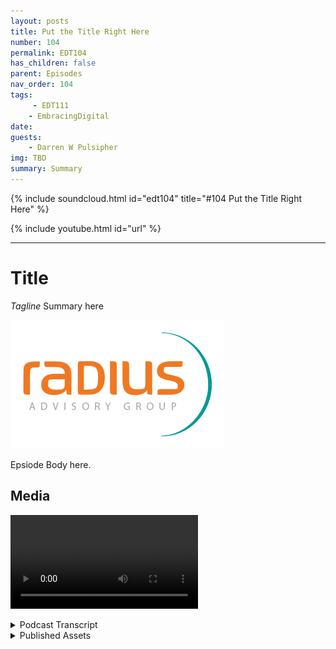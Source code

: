 ```yaml
---
layout: posts
title: Put the Title Right Here
number: 104
permalink: EDT104
has_children: false
parent: Episodes
nav_order: 104
tags:
     - EDT111
    - EmbracingDigital
date: 
guests:
    - Darren W Pulsipher
img: TBD
summary: Summary
---
```


{% include soundcloud.html id="edt104" title="#104 Put the Title Right Here" %}

{% include youtube.html id="url" %}

---

# Title

*Tagline*
Summary here

![episode image](./thumbnail.png)

Epsiode Body here.

## Media

<video src='url'></video>

<details>
<summary> Podcast Transcript </summary>

<p>﻿1</p>
<p>Hello, this</p>
<p>is Darren Pulsipher, chief solution</p>
<p>architect of public sector at Intel.</p>
<p>And welcome to Embracing</p>
<p>Digital Transformation,</p>
<p>where we investigate effective change,</p>
<p>leveraging people, process</p>
<p>and technology.</p>
<p>On todays</p>
<p>episode, Information driven leadership</p>
<p>with Betsy Freeman, CEO of Radius</p>
<p>Advisory Group.</p>
<p>Betsy, welcome to the show.</p>
<p>Thank you, Darren So great to be here.</p>
<p>I appreciate the invitation.</p>
<p>So, Betsy</p>
<p>Freeman, you live up in Michigan now,</p>
<p>but this is where you retired,</p>
<p>but you're not retired because I think</p>
<p>you love you love this industry so much.</p>
<p>I do.</p>
<p>So I love the</p>
<p>the whole idea of problem solution.</p>
<p>And I think we have plenty of problems</p>
<p>that I'm I'm hoping</p>
<p>that I can contribute</p>
<p>to some solutions here along the way.</p>
<p>So let's talk a little bit about your</p>
<p>your career and your background,</p>
<p>because when I say you're retired,</p>
<p>you're really not retired.</p>
<p>You just retired</p>
<p>from working for the government.</p>
<p>That's right.</p>
<p>I retired from the federal space,</p>
<p>although by</p>
<p>proxy, I think I sometimes still work</p>
<p>there.</p>
<p>I'm a little bit of an odd duck.</p>
<p>Most people take the the route of,</p>
<p>you know, either public or private sector.</p>
<p>But I kind of found a challenge</p>
<p>in saying that, you know what?</p>
<p>Let's just see if you could do both.</p>
<p>And people kind of warned me against that.</p>
<p>But I have to say, it's</p>
<p>been the most exciting part of my my</p>
<p>professional journey.</p>
<p>I started out as an active duty service</p>
<p>member in the United States Air Force.</p>
<p>I love the department</p>
<p>and resigned my commission</p>
<p>because I had too many children</p>
<p>and a spouse</p>
<p>going in too many different directions</p>
<p>and somebody had to not be in.</p>
<p>My spouse and I were both on active duty,</p>
<p>so mom jumped out.</p>
<p>I was fortunate to to land in big industry</p>
<p>and spent a great deal of time</p>
<p>at Pricewaterhouse, then Pricewaterhouse</p>
<p>Coopers through its merger,</p>
<p>working in a number of industries.</p>
<p>But the last industry I worked in</p>
<p>was the utility and energy industry,</p>
<p>and then did what I really wanted to do</p>
<p>is to go back to the DOD.</p>
<p>And I was very fortunate</p>
<p>to have been selected to go back to work</p>
<p>in the DOJ with</p>
<p>Secretary Gates when he was running</p>
<p>as a efficiencies task force</p>
<p>and stayed on Under Secretary Panetta</p>
<p>as he did</p>
<p>a lot more work for the department</p>
<p>when he became secretary.</p>
<p>Then I had an interesting journey</p>
<p>to the DOD CIO</p>
<p>and stayed</p>
<p>there and was appointed as a deputy CIO</p>
<p>and then made kind of full circle</p>
<p>coming back out of there</p>
<p>and have now founded my own consultancy</p>
<p>in the last place you would expect.</p>
<p>And that's how in Michigan,</p>
<p>on the wonderful Lake Michigan shore</p>
<p>out of the Washington</p>
<p>limelight and busyness and</p>
<p>and much to my great contentment.</p>
<p>Well and you guys hosted Intel there</p>
<p>recently.</p>
<p>I got to go to Holland, Michigan.</p>
<p>It's a wonderful, whole wonderful place.</p>
<p>Beautiful.</p>
<p>So I appreciated</p>
<p>that I got to see a part of Michigan</p>
<p>I've never seen before.</p>
<p>As did we.</p>
<p>It was a it was a privilege to have.</p>
<p>Have you all here.</p>
<p>All right.</p>
<p>So you've you've been at that</p>
<p>you've been at the high ranks</p>
<p>of public sector information technology</p>
<p>as a see as a deputy CEO.</p>
<p>And tell me, what were the biggest</p>
<p>challenges that you guys ran into?</p>
<p>Well, there's the list of challenges</p>
<p>probably you get.</p>
<p>You have to have a couple of rolls</p>
<p>of toilet paper to write them all out.</p>
<p>But what I would say</p>
<p>in my in my particular role</p>
<p>there and the DOD CIO</p>
<p>and I think this is true across</p>
<p>public sector as well as private sector,</p>
<p>the biggest challenge is always to look at</p>
<p>how do you bring new thinking,</p>
<p>new processes, new technologies,</p>
<p>new methods of working kind of overnight,</p>
<p>if you will, right into organizations</p>
<p>that are big.</p>
<p>They have enormous scope.</p>
<p>They have a lot of silos.</p>
<p>Everybody has their own PNL</p>
<p>or their own budget.</p>
<p>There's all sorts of agendas,</p>
<p>professional and private, across</p>
<p>all of those things.</p>
<p>And how do you actually</p>
<p>how do you actually help</p>
<p>to institute change</p>
<p>in those kinds of environments?</p>
<p>We actually got a little an interesting</p>
<p>kind of sunglasses on</p>
<p>that this last couple of years</p>
<p>because of COVID.</p>
<p>And I've always been</p>
<p>one of those kind of disruptor people</p>
<p>that has said,</p>
<p>you know, the best innovation</p>
<p>actually always occurs</p>
<p>in the greatest when we're under</p>
<p>the greatest level of distress.</p>
<p>And I think we've seen that.</p>
<p>And I think that, you know, from</p>
<p>from a DOD perspective, you know,</p>
<p>probably one of the largest organizations</p>
<p>or the largest organization</p>
<p>from a business process, admissions</p>
<p>stance in the world.</p>
<p>That is absolutely true.</p>
<p>It's it's just a hard thing</p>
<p>to try to get across all that</p>
<p>and then to deal with the culture,</p>
<p>which, again,</p>
<p>is similar to any other organization.</p>
<p>Every organization has their own culture</p>
<p>and their own way of doing things.</p>
<p>And so trying to change that</p>
<p>at the drop of a hat,</p>
<p>which was one of my tasks</p>
<p>as I went into my deputy CIO role there,</p>
<p>because there was a very specific mission</p>
<p>element that they created</p>
<p>and they wanted executed</p>
<p>like and start over night.</p>
<p>And there was no rules, no boundaries</p>
<p>and also</p>
<p>no advocacy from anybody senior</p>
<p>except the most senior people</p>
<p>and actually how to get that done so</p>
<p>it's introduced to is tough.</p>
<p>Yeah you you brought up culture</p>
<p>as being probably one of the toughest</p>
<p>things to overcome do you feel</p>
<p>and you can say this from the outside</p>
<p>because you were on the outside</p>
<p>during COVID did you see that</p>
<p>COVID changed the culture at all</p>
<p>in in these big organizations</p>
<p>like the DOD?</p>
<p>I think it did in some ways</p>
<p>and in other ways</p>
<p>it made people hunker down even more.</p>
<p>And that's bad interest.</p>
<p>I think we were challenged all</p>
<p>by going to work overnight someplace else.</p>
<p>Right.</p>
<p>And that</p>
<p>brought up all the the various technology</p>
<p>challenges.</p>
<p>It brings up a lot of process challenge.</p>
<p>Right.</p>
<p>And I think we learned a lot</p>
<p>if we were smart</p>
<p>and I think we did across the board,</p>
<p>both in DOD and</p>
<p>and in other big federal agencies</p>
<p>and and in the commercial sector as well,</p>
<p>I think we learned and are still learning</p>
<p>lessons right from what that looks like.</p>
<p>But what worries me is the talk</p>
<p>of every place,</p>
<p>you know, how are we heading</p>
<p>back into the office and how are we?</p>
<p>So it's like all this new environment</p>
<p>that we this ecosystem</p>
<p>that we got shoved into.</p>
<p>And I think, you know, good or bad,</p>
<p>you can make that judgment.</p>
<p>But because you're now there</p>
<p>and you've taken the step,</p>
<p>why would you try to stuff</p>
<p>that back into the old bag?</p>
<p>And I think companies and the DOD in</p>
<p>some ways is still trying to do that.</p>
<p>Right.</p>
<p>And I say</p>
<p>that with great respect</p>
<p>to leaders in every organization,</p>
<p>because this is not an easy thing</p>
<p>to be able to navigate.</p>
<p>But once you make a shift,</p>
<p>one of the things</p>
<p>I've always said to people and they always</p>
<p>look at me and go, Now it doesn't matter</p>
<p>where you are, I say, sprint everything.</p>
<p>And it's, it's why spreads everything.</p>
<p>Betsy That just you just get too tired</p>
<p>and you this and you that now.</p>
<p>Okay, so now I'm going to divert</p>
<p>and just a really quick story.</p>
<p>If I if I may,</p>
<p>I learned the lesson of Sprint</p>
<p>everything when I was a deputy CIO,</p>
<p>we had various projects</p>
<p>that we were given on top of the mission</p>
<p>we were supposed to execute.</p>
<p>And every time we would go into these big</p>
<p>meetings, everyone would get their piece</p>
<p>of the of the of the projects</p>
<p>that they were supposed to be working on.</p>
<p>And they would all get 30 days</p>
<p>and then they would turn to my team</p>
<p>and they would say,</p>
<p>That's it, we're giving this piece to you</p>
<p>and you get ten days.</p>
<p>Well, I kind of got irritated with that.</p>
<p>I was like, why does everybody else</p>
<p>get 30 days and I get ten days right?</p>
<p>So after about the second or third time</p>
<p>that happened, I went to the leadership</p>
<p>and said, you know, with great respect,</p>
<p>let me ask a question about why it is</p>
<p>I only get ten days.</p>
<p>And they said, well, in reality,</p>
<p>because we know</p>
<p>you can pull your team together</p>
<p>and actually accomplish it in ten days.</p>
<p>But the bigger reason is, is that we have</p>
<p>to make some very complex decisions</p>
<p>and that information is part</p>
<p>of a bigger decision making process.</p>
<p>And the faster we can have it, the better</p>
<p>we feel like we can make</p>
<p>the timeliness of those decisions,</p>
<p>and there's a big impact on those things.</p>
<p>And so I learned the lesson</p>
<p>then when I went back</p>
<p>and said to my team, Hey, we got ten days,</p>
<p>we got to do this.</p>
<p>And they looked at me</p>
<p>and said, You know, you're joking, right?</p>
<p>And I said, No. And they said,</p>
<p>How are we going to do this?</p>
<p>And I said, I don't know,</p>
<p>but you know what?</p>
<p>Let's figure it out.</p>
<p>And we did.</p>
<p>And once we figured it out,</p>
<p>a lot of different times over</p>
<p>and over and over, because our deadline</p>
<p>was always ten days, guess what?</p>
<p>We got really good at it</p>
<p>and we could do it in ten days.</p>
<p>We could even do it</p>
<p>better than people that had 30 days</p>
<p>because we didn't screw around, because</p>
<p>we got rid of all the extraneous things</p>
<p>that we didn't need to help senior leaders</p>
<p>make those decisions.</p>
<p>So, so, so. This is numeracy.</p>
<p>I want to tap into this a little bit.</p>
<p>Okay.</p>
<p>So I, I saw this same sort of thing</p>
<p>during COVID when I talked to other CIOs,</p>
<p>you didn't have,</p>
<p>Oh, I need five months to go analyze</p>
<p>this problem.</p>
<p>No, because no one can work.</p>
<p>Yeah, exactly. Right.</p>
<p>It needs to be done now.</p>
<p>So that that sense of urgency.</p>
<p>Do you feel like that sense of urgency</p>
<p>really helps people focus</p>
<p>and helps get rid of the</p>
<p>the chaff for no better word, right?</p>
<p>All the extraneous stuff</p>
<p>that doesn't really provide any value.</p>
<p>Well, I think that's</p>
<p>where the real challenge lies.</p>
<p>I think people generally</p>
<p>will have a sense of urgency</p>
<p>if you tell them they only have a short</p>
<p>deadline to do things.</p>
<p>But, you know, as a leader,</p>
<p>you have to ensure that</p>
<p>when you're asking people to do that,</p>
<p>that they're equipped with the people</p>
<p>and the resources and the authority</p>
<p>to go and execute something</p>
<p>on a shortened timeline like that.</p>
<p>And if they have it,</p>
<p>which as a deputy CIO,</p>
<p>I was given great support in that regard.</p>
<p>If they have it, then, you know,</p>
<p>it's like ripping the Band-Aid off.</p>
<p>You just you go and you do it.</p>
<p>And once you do it, you can you can help</p>
<p>to kind of institutionalize it.</p>
<p>But unless you have a leadership</p>
<p>that's going to support that,</p>
<p>I think it's really hard to get to that.</p>
<p>I think there could be a sense of urgency,</p>
<p>but people just say,</p>
<p>How are we supposed to do that?</p>
<p>You got to have somebody</p>
<p>that's going to lead the charge</p>
<p>and come back</p>
<p>and not just say, Hey, go figure it out.</p>
<p>But, you know, you walk back</p>
<p>and you actually sit down with the team</p>
<p>and you say, okay, and you hear all that</p>
<p>good points and you do it together.</p>
<p>And and I think that's a hard thing</p>
<p>to do in this environment,</p>
<p>but I think it's a necessary thing</p>
<p>to do.</p>
<p>You think that I know there was a big push</p>
<p>in the nineties and 2000 still like</p>
<p>everything's matrixed, right?</p>
<p>Everything's Matrixed.</p>
<p>And do you think that has caused</p>
<p>some of the quagmire that we're in</p>
<p>where things are slowed down</p>
<p>because there are so many</p>
<p>people that have to have a voice</p>
<p>or that have to help make a decision.</p>
<p>Well, in the end, I think it's important</p>
<p>to listen to people.</p>
<p>But let's face it, decision</p>
<p>making gets made at the top.</p>
<p>And that should that should generally mean</p>
<p>that it's a few people.</p>
<p>I'm having a matrix organization.</p>
<p>It may have added layers of complexity,</p>
<p>but most of the situations we're talking</p>
<p>about were so complex already that it</p>
<p>probably doesn't make any difference</p>
<p>in the end, you know, and I'm going to</p>
<p>this is going to be a common theme.</p>
<p>I think what we're talking about today</p>
<p>is it really does</p>
<p>come back to the leadership.</p>
<p>You have to be inclusive enough</p>
<p>to listen to everyone.</p>
<p>Right.</p>
<p>But that can't take five months</p>
<p>and 150 meetings.</p>
<p>Right? It can't.</p>
<p>You have to</p>
<p>you have to come up with ways to systems,</p>
<p>automated systems and groups</p>
<p>that can do ideation</p>
<p>and come up together and suggest models</p>
<p>and work with each other,</p>
<p>not just talk about being collaborative,</p>
<p>but actually doing it together.</p>
<p>Right.</p>
<p>Which is kind of what we invited you here</p>
<p>to work with us when you came to Olin.</p>
<p>And what we were trying to do with</p>
<p>the interview</p>
<p>was to kind of</p>
<p>let you inside of our processes, right?</p>
<p>So you could see how we do this stuff.</p>
<p>But I think that's the that's the key.</p>
<p>You have to be able to</p>
<p>to have that ability and be able to turn</p>
<p>and kind of turn a burden, if you will,</p>
<p>with all of the situations that come up.</p>
<p>And you can't take forever.</p>
<p>I think people have good intentions,</p>
<p>but unless the leadership</p>
<p>and ables them to act</p>
<p>because they have the tools and the people</p>
<p>and the automation and it's not</p>
<p>lots of people, it's the right people.</p>
<p>It's probably less people</p>
<p>but the right people, right?</p>
<p>Less technology, but the right technology</p>
<p>to try to help them get to what you need.</p>
<p>Gotcha.</p>
<p>Okay. I love how I love how this is going.</p>
<p>And you as the leader,</p>
<p>you kind of said where doing this.</p>
<p>So it wasn't like, what do you guys think?</p>
<p>You think we can do this?</p>
<p>Yeah. Wow.</p>
<p>It's pretty easy</p>
<p>when the CIO is getting direction</p>
<p>directly from the DEP, SecDef</p>
<p>and the secretary</p>
<p>and when he comes and says,</p>
<p>Hey, Betsy, we're going to do this.</p>
<p>And I go, What? We're going to do what?</p>
<p>And he goes, We're going to do this right.</p>
<p>And the secretary wants to know that we're</p>
<p>going out, we're going to get it done.</p>
<p>And the answer can only be absolutely,</p>
<p>we will get it done.</p>
<p>And then when you figure out how to do it.</p>
<p>So how do you</p>
<p>how do you motivate your team?</p>
<p>Because obviously, the first</p>
<p>time this happened to you,</p>
<p>it must have been your team.</p>
<p>You already said it.</p>
<p>Your team was like Betsy. No. Yeah, no.</p>
<p>So that a lot of pushback there.</p>
<p>I learned a lot of lessons inside that.</p>
<p>I had a very large team,</p>
<p>then I had about 50 analysts and</p>
<p>I had just begun to kind of learn</p>
<p>the skill sets of each of those analysts</p>
<p>and to learn them as people.</p>
<p>By my a few months out from that,</p>
<p>I knew their dog's name, their kid's</p>
<p>name, their wife's name,</p>
<p>what they ate at lunch.</p>
<p>And I also knew all the skill</p>
<p>sets, the primary and the secondary</p>
<p>and the tertiary skill sets</p>
<p>that they actually had.</p>
<p>And what I determined</p>
<p>was, is taken that in taking a problem</p>
<p>into a big group of people</p>
<p>and getting everybody to give me</p>
<p>their opinion on how it should work,</p>
<p>I was actually very useless</p>
<p>and it</p>
<p>wasn't that their input was useless.</p>
<p>It was that you couldn't</p>
<p>do anything with that.</p>
<p>I had to make a decision. We had to go.</p>
<p>So what we ended up doing</p>
<p>is we kind of created an interesting model</p>
<p>where because we knew what skill sets</p>
<p>people had,</p>
<p>we took the problem</p>
<p>and if you will, kind of set it</p>
<p>in the middle of the room and said, Hey,</p>
<p>we're going to cherry pick.</p>
<p>And my average was seven people.</p>
<p>I tried to keep it to five</p>
<p>and we would pick the people</p>
<p>with the skill sets and with kind of the,</p>
<p>the, the, the cognitive skills.</p>
<p>Yeah.</p>
<p>The cognitive diversity to be able</p>
<p>to sit at the table and figure it out.</p>
<p>And if they needed somebody else,</p>
<p>like if they needed a data scientist,</p>
<p>you know, in those days</p>
<p>I could call Intel,</p>
<p>I could, I could get a few minutes</p>
<p>of a data scientist time.</p>
<p>I had a data scientist on staff that</p>
<p>I could have 0.3 of his time every month.</p>
<p>So what we did was we we fit the skills</p>
<p>and the abilities of the team to the task.</p>
<p>And we said, solve the problem.</p>
<p>And much to my surprise, repeatedly,</p>
<p>they blew it out of the water.</p>
<p>Sometimes</p>
<p>we would get questions</p>
<p>that, you know, we would get,</p>
<p>hey, can we have this in an hour</p>
<p>from the office?</p>
<p>We very quickly got to a point</p>
<p>where it wasn't shocking all right.</p>
<p>For us, it was like, okay,</p>
<p>who do we need to solve the problem?</p>
<p>How fast can we do it?</p>
<p>And we had set up templates and things</p>
<p>for ourselves to be able to provide an</p>
<p>input back to</p>
<p>the set up</p>
<p>for consideration</p>
<p>and the CIO for consideration.</p>
<p>And we had some fun with that.</p>
<p>But at the end of the day,</p>
<p>we had a process in place</p>
<p>that allowed us to do that</p>
<p>ideation to come up with options,</p>
<p>because that's what we did.</p>
<p>We took a neutral stance.</p>
<p>We didn't say, you know, Mr.</p>
<p>Dubcek, that for Mr.</p>
<p>CIO, this what you need to go do.</p>
<p>We said here are the options</p>
<p>that you have based on the data</p>
<p>that we know, the</p>
<p>you know, the level of accuracy</p>
<p>that we believe that that data represents</p>
<p>the budgets, you know,</p>
<p>scenarios, the political scenarios,</p>
<p>the support we have from our</p>
<p>board of</p>
<p>directors,</p>
<p>all 435 of them over on the Hill.</p>
<p>So you chip</p>
<p>in all of those considerations, right?</p>
<p>The timeline that you have,</p>
<p>the impact of the soldiers and sailors</p>
<p>and their families and all those things,</p>
<p>and and we give options.</p>
<p>And so and so we stayed out</p>
<p>of the decision making.</p>
<p>And so we could just lay out facts</p>
<p>and evidence.</p>
<p>But but in essence, you</p>
<p>I love what you said here</p>
<p>because you didn't tell your team</p>
<p>how to do the work.</p>
<p>Oh, no, no.</p>
<p>Which is very empowering, Betsy,</p>
<p>because a lot of managers come in and say,</p>
<p>okay, we need to get this done.</p>
<p>This is how we're going to do it.</p>
<p>Instead you said this is the team</p>
<p>that's going to get this</p>
<p>done, do it, and they figured it out.</p>
<p>Yeah, that's pretty empowering.</p>
<p>They I had a lot of faith in them and</p>
<p>they like that a lot.</p>
<p>I think it was very motivating</p>
<p>because they would always</p>
<p>be looking for new assignments</p>
<p>and what could they do next.</p>
<p>And people argue a lot</p>
<p>that about being able to be on the team</p>
<p>and while we had a large group of analysts</p>
<p>there,</p>
<p>we because of the nature of the problems</p>
<p>that we were given, you know,</p>
<p>they were all sorts of disciplines</p>
<p>and all sorts of requirements.</p>
<p>So we ended up using</p>
<p>all the members of the team.</p>
<p>We might have six or seven teams going out</p>
<p>at a single time on different problems.</p>
<p>Right. And 5 to 7 people</p>
<p>probably on each team.</p>
<p>Some we could use less, some</p>
<p>we needed a few more.</p>
<p>But it just</p>
<p>it kind of emerged in a way where</p>
<p>I've never as a leader of any team,</p>
<p>assumed that I knew</p>
<p>the best way to approach things.</p>
<p>I just I've never done that.</p>
<p>I may have my ideas right,</p>
<p>but 99% of the time,</p>
<p>these teams of people</p>
<p>and I'm I'm really fortunate in that</p>
<p>you can only say this when you actually</p>
<p>surround yourself with really good people.</p>
<p>And I had many of them then. Right.</p>
<p>And these were all different</p>
<p>contracts.</p>
<p>So they were all contractors</p>
<p>from industry, all different companies.</p>
<p>And so yeah, so we, we,</p>
<p>we were fortunate</p>
<p>to have really good people.</p>
<p>And in that regard, you know,</p>
<p>people wanted to be on projects.</p>
<p>They were anxious to have an opportunity</p>
<p>to give ideas.</p>
<p>I think employees</p>
<p>and I think you see this today,</p>
<p>I think it's why the great resignation</p>
<p>thing still keeps going.</p>
<p>People that are employees want to know</p>
<p>that leaders are listening to them.</p>
<p>Right.</p>
<p>And that they're actually taking</p>
<p>in their ideas and considering them</p>
<p>and that's what this</p>
<p>that's what this approach did.</p>
<p>It allowed people to tell you,</p>
<p>you know, with their best analysis,</p>
<p>what options were and oftentimes</p>
<p>it was a combination of those analysis</p>
<p>that we put together to give actual</p>
<p>options right back to the leadership.</p>
<p>But the fact that we could do that quickly</p>
<p>and we got rid of all the junk</p>
<p>between the members of the team</p>
<p>and with the culture that was</p>
<p>kind of surrounding us in the department.</p>
<p>We were in our own little environment,</p>
<p>right where we were allowed to do that.</p>
<p>And that's a credit to to the leadership</p>
<p>of the department in the CIO's office,</p>
<p>the CIO and the principal deputy CIO,</p>
<p>because they recognize that</p>
<p>if they let us go,</p>
<p>we could turn this stuff and come up</p>
<p>with options</p>
<p>that other people weren't arriving at.</p>
<p>And so it was.</p>
<p>How often</p>
<p>how often would you use the same group</p>
<p>of people over and over again?</p>
<p>Was it everything there?</p>
<p>Got something new?</p>
<p>I, I,</p>
<p>I had the opportunity to form a new team.</p>
<p>So I did every single</p>
<p>time we had a new problem.</p>
<p>And that way</p>
<p>that the reason I did that was twofold.</p>
<p>One, it gave an opportunity</p>
<p>for four different people to work on</p>
<p>different kinds of work because I think</p>
<p>as a consultant or an analyst,</p>
<p>if you get too beholden to one area,</p>
<p>you kind of get myopic.</p>
<p>I believe I'm a strong believer</p>
<p>in a multidisciplinary approach</p>
<p>and just about everything</p>
<p>that we do, right?</p>
<p>Because you don't know what you don't know</p>
<p>because you don't see it</p>
<p>from the other guy's shoes</p>
<p>because you never been in them.</p>
<p>So the only way you'll learn</p>
<p>that is to is to get people.</p>
<p>And so you would and so we would just</p>
<p>instantly form new teams, right?</p>
<p>It was a very quick process.</p>
<p>The other thing that I found there,</p>
<p>and this stemmed from an initial problem</p>
<p>I had, was that I had very young</p>
<p>consultants.</p>
<p>I had some,</p>
<p>you know, mid-career consultants</p>
<p>and I had some more mature consultants.</p>
<p>Right.</p>
<p>And as you know,</p>
<p>there's a kind of a generational divide</p>
<p>kind of across all of that</p>
<p>when you look at the reality of it.</p>
<p>So we would mix young and old together</p>
<p>and mid-tier to</p>
<p>and sometimes people wouldn't like that.</p>
<p>And they'd come and they'd say something.</p>
<p>And then by the end of the time</p>
<p>they were done with the project.</p>
<p>It was all about, Do</p>
<p>you know how much I learned from this guy?</p>
<p>And sometimes that was people like me</p>
<p>with gray hair</p>
<p>saying, okay,</p>
<p>I was really irritated when you did this</p>
<p>and you made this young person</p>
<p>come and do this, this,</p>
<p>but they really taught me a lot</p>
<p>about how to look at this technology</p>
<p>through this lens. Right.</p>
<p>And the younger people were</p>
<p>in the same boat where they said, hey,</p>
<p>we were thinking we're getting stuck</p>
<p>with the old guys. Right. But in the end,</p>
<p>to have the benefit of knowing</p>
<p>why policies and procedures</p>
<p>were established the way they were</p>
<p>and having the history of it,</p>
<p>that gave you the context</p>
<p>of what you needed to understand</p>
<p>to be able to change it in the right way,</p>
<p>right, and update it</p>
<p>without totally just dismantling</p>
<p>the whole thing,</p>
<p>which is oftentimes what you end up doing.</p>
<p>And so, yeah, so there was,</p>
<p>there was a good reason for that.</p>
<p>But we,</p>
<p>we got to know our people very well.</p>
<p>It was me and a deputy</p>
<p>and we could just very quickly say,</p>
<p>you know, pull this person,</p>
<p>this person, this person and go.</p>
<p>And if they were working on something</p>
<p>else,</p>
<p>we'd say, Hey, can you work on two things?</p>
<p>And I don't think I ever had anybody say,</p>
<p>No, I can't work on two things.</p>
<p>They just they just did it.</p>
<p>I don't know how they did it,</p>
<p>but they did it.</p>
<p>That's that's pretty incredible.</p>
<p>So, Betsy, this this sounds incredible</p>
<p>because of your leadership skills.</p>
<p>Obviously, we are are very fine tuned</p>
<p>now that you've gone through this process.</p>
<p>Join me</p>
<p>for the second half of this interview</p>
<p>with Betsy Freeman on my next episode.</p>
<p>Thank you for listening</p>
<p>to Embracing Digital Transformation today.</p>
<p>If you enjoyed our podcast,</p>
<p>give it five stars on your favorite</p>
<p>podcasting site or YouTube channel.</p>
<p>You can find out more information</p>
<p>about embracing digital transformation</p>
<p>and embracing digital dot org until next</p>
<p>time, go out and do something wonderful.</p>

</details>

<details>
<summary> Published Assets </summary>


</details>
